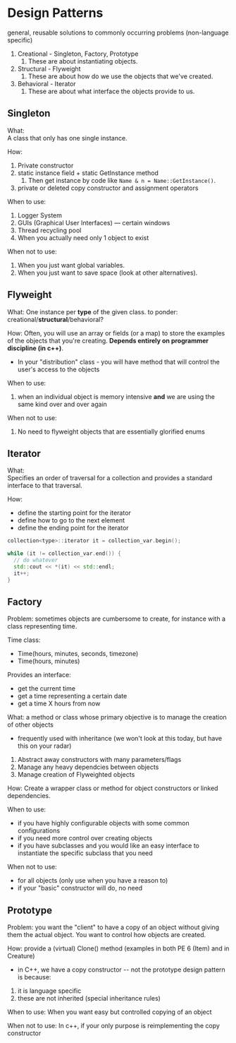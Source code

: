 Design Patterns
========================

general, reusable solutions to commonly occurring problems (non-language specific)

1. Creational - Singleton, Factory, Prototype
    1. These are about instantiating objects.
2. Structural - Flyweight
    1. These are about how do we use the objects that we've created.
3. Behavioral - Iterator
    1. These are about what interface the objects provide to us.

Singleton
-----------

What:  
A class that only has one single instance.  


How:  
1. Private constructor
2. static instance field + static GetInstance method
    1. Then get instance by code like `Name & n = Name::GetInstance()`.
3. private or deleted copy constructor and assignment operators


When to use:
1. Logger System
2. GUIs (Graphical User Interfaces) — certain windows
3. Thread recycling pool
4. When you actually need only 1 object to exist


When not to use:  
1. When you just want global variables.
2. When you just want to save space (look at other alternatives).


Flyweight
---------

What:
One instance per __type__ of the given class.
to ponder: creational/__structural__/behavioral?

How: 
Often, you will use an array or fields (or a map) to store the examples of the objects
that you're creating.
__Depends entirely on programmer discipline (in  c++)__.
- In your "distribution" class - you will have method that will control the user's 
access to the objects 

When to use:
1. when an individual object is memory intensive __and__ we are using the same kind over and over again

When not to use:
1. No need to flyweight objects that are essentially glorified enums


Iterator
-------
What:  
Specifies an order of traversal for a collection and provides a standard interface
to that traversal.  
  
How:  
- define the starting point for the iterator
- define how to go to the next element
- define the ending point for the iterator

```c++
collection<type>::iterator it = collection_var.begin();

while (it != collection_var.end()) {
  // do whatever
  std::cout << *(it) << std::endl;
  it++;
}
```

Factory
-------
Problem: sometimes objects are cumbersome to create, for instance with a class representing time.  

Time class:  
- Time(hours, minutes, seconds, timezone)  
- Time(hours, minutes)  

Provides an interface:
- get the current time
- get a time representing a certain date
- get a time X hours from now

What: a method or class whose primary objective is to manage the creation of other objects
- frequently used with inheritance (we won't look at this today, but have this on your radar)
1. Abstract away constructors with many parameters/flags
2. Manage any heavy dependcies between objects
3. Manage creation of Flyweighted objects

How: 
Create a wrapper class or method for object constructors or linked dependencies.  

When to use:
- if you have highly configurable objects with some common configurations
- if you need more control over creating objects
- if you have subclasses and you would like an easy interface to instantiate the specific subclass that you need


When not to use:
- for all objects (only use when you have a reason to)
- if your "basic" constructor will do, no need

Prototype
---------
Problem: you want the "client" to have a copy of an object without giving them the actual object. You want to control how objects are created.

How: provide a (virtual) Clone() method (examples in both PE 6 (Item) and in Creature)
- in C++, we have a copy constructor -- not the prototype design pattern is because:
1. it is language specific
2. these are not inherited (special inheritance rules)

When to use:
When you want easy but controlled copying of an object

When not to use:
In c++, if your only purpose is reimplementing the copy constructor




















